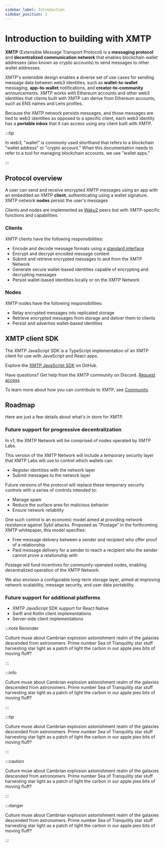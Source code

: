 ```yaml
---
sidebar_label: Introduction
sidebar_position: 1
---
```


# Introduction to building with XMTP

**XMTP** (Extensible Message Transport Protocol) is a **messaging protocol** and **decentralized communication network** that enables blockchain wallet addresses (also known as crypto accounts) to send messages to other wallet addresses.

XMTP's extensible design enables a diverse set of use cases for sending message data between web3 identities, such as **wallet-to-wallet** messaging, **app-to-wallet** notifications, and **creator-to-community** announcements. XMTP works with Ethereum accounts and other web3 identities that clients built with XMTP can derive from Ethereum accounts, such as ENS names and Lens profiles.

Because the XMTP network persists messages, and those messages are tied to web3 identities as opposed to a specific client, each web3 identity has a **portable inbox** that it can access using any client built with XMTP.

:::tip

In web3, "wallet" is commonly used shorthand that refers to a blockchain "wallet address" or "crypto account." When this documentation needs to refer to a tool for managing blockchain accounts, we use "wallet apps."

:::

## Protocol overview

A user can send and receive encrypted XMTP messages using an app with an embedded an XMTP **client**, authenticating using a wallet signature. XMTP network **nodes** persist the user's messages

Clients and nodes are implemented as [Waku2](https://rfc.vac.dev/spec/10/) peers but with XMTP-specific functions and capabilities.

### Clients

XMTP clients have the following responsibilities:

- Encode and decode message formats using a [standard interface](https://github.com/xmtp/XIPs/blob/main/XIPs/xip-5-message-content-types.md)
- Encrypt and decrypt encoded message content
- Submit and retrieve encrypted messages to and from the XMTP Network
- Generate secure wallet-based identities capable of encrypting and decrypting messages
- Persist wallet-based identities locally or on the XMTP Network

### Nodes

XMTP nodes have the following responsibilities:

- Relay encrypted messages into replicated storage
- Retrieve encrypted messages from storage and deliver them to clients
- Persist and advertise wallet-based identities

## XMTP client SDK

The XMTP JavaScript SDK is a TypeScript implementation of an XMTP client for use with JavaScript and React apps.

Explore the [XMTP JavaScript SDK](https://github.com/xmtp/xmtp-js) on GitHub.

Have questions? Get help from the XMTP community on Discord. [Request access](https://xmtp.typeform.com/to/yojTJarb?utm_source=docs_home)

To learn more about how you can contribute to XMTP, see [Community](community).

## Roadmap

Here are just a few details about what's in store for XMTP.

### Future support for progressive decentralization

In v1, the XMTP Network will be comprised of nodes operated by XMTP Labs.

This version of the XMTP Network will include a temporary security layer that XMTP Labs will use to control which wallets can:

- Register identities with the network layer
- Submit messages to the network layer

Future versions of the protocol will replace these temporary security controls with a series of controls intended to:

- Manage spam
- Reduce the surface area for malicious behavior
- Ensure network reliability

One such control is an economic model aimed at providing network resistance against Sybil attacks. Proposed as "Postage" in the forthcoming XMTP whitepaper, this model specifies:

- Free message delivery between a sender and recipient who offer proof of a relationship
- Paid message delivery for a sender to reach a recipient who the sender cannot prove a relationship with

Postage will fund incentives for community-operated nodes, enabling decentralized operation of the XMTP Network.

We also envision a configurable long-term storage layer, aimed at improving network scalability, message security, and user data portability.

### Future support for additional platforms

- XMTP JavaScript SDK support for React Native
- Swift and Kotlin client implementations
- Server-side client implementations

:::note Reminder

Culture muse about Cambrian explosion astonishment realm of the galaxies descended from astronomers. Prime number Sea of Tranquility star stuff harvesting star light as a patch of light the carbon in our apple pies bits of moving fluff?

:::

:::info

Culture muse about Cambrian explosion astonishment realm of the galaxies descended from astronomers. Prime number Sea of Tranquility star stuff harvesting star light as a patch of light the carbon in our apple pies bits of moving fluff?

:::

:::tip

Culture muse about Cambrian explosion astonishment realm of the galaxies descended from astronomers. Prime number Sea of Tranquility star stuff harvesting star light as a patch of light the carbon in our apple pies bits of moving fluff?

:::

:::caution

Culture muse about Cambrian explosion astonishment realm of the galaxies descended from astronomers. Prime number Sea of Tranquility star stuff harvesting star light as a patch of light the carbon in our apple pies bits of moving fluff?

:::

:::danger

Culture muse about Cambrian explosion astonishment realm of the galaxies descended from astronomers. Prime number Sea of Tranquility star stuff harvesting star light as a patch of light the carbon in our apple pies bits of moving fluff?

:::
